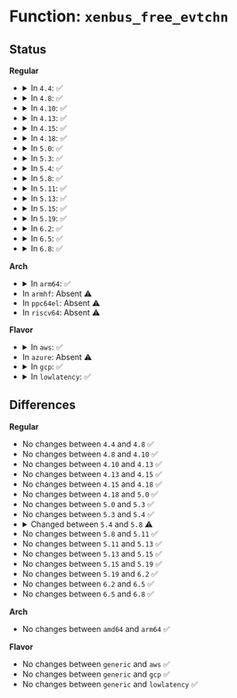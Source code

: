 # Function: <code>xenbus_free_evtchn</code>

## Status
<b>Regular</b>
<ul>
<li>
<details>
<summary>In <code>4.4</code>: ✅</summary>

```c
int xenbus_free_evtchn(struct xenbus_device *dev, int port);
```

**Collision:** Unique Global

**Inline:** No

**Transformation:** False

**Instances:**

```
In drivers/xen/xenbus/xenbus_client.c (ffffffff814cb3a0)
Location: drivers/xen/xenbus/xenbus_client.c:438
Inline: False
Direct callers:
  - drivers/tty/hvc/hvc_xen.c:xencons_disconnect_backend
  - drivers/net/xen-netfront.c:talk_to_netback
  - drivers/net/xen-netfront.c:talk_to_netback
  - drivers/net/xen-netfront.c:talk_to_netback
```
**Symbols:**

```
ffffffff814cb3a0-ffffffff814cb428: xenbus_free_evtchn (STB_GLOBAL)
```
</details>
</li>
<li>
<details>
<summary>In <code>4.8</code>: ✅</summary>

```c
int xenbus_free_evtchn(struct xenbus_device *dev, int port);
```

**Collision:** Unique Global

**Inline:** No

**Transformation:** False

**Instances:**

```
In drivers/xen/xenbus/xenbus_client.c (ffffffff8151bf90)
Location: drivers/xen/xenbus/xenbus_client.c:438
Inline: False
Direct callers:
  - drivers/tty/hvc/hvc_xen.c:xencons_disconnect_backend
  - drivers/net/xen-netfront.c:talk_to_netback
  - drivers/net/xen-netfront.c:talk_to_netback
  - drivers/net/xen-netfront.c:talk_to_netback
```
**Symbols:**

```
ffffffff8151bf90-ffffffff8151c018: xenbus_free_evtchn (STB_GLOBAL)
```
</details>
</li>
<li>
<details>
<summary>In <code>4.10</code>: ✅</summary>

```c
int xenbus_free_evtchn(struct xenbus_device *dev, int port);
```

**Collision:** Unique Global

**Inline:** No

**Transformation:** False

**Instances:**

```
In drivers/xen/xenbus/xenbus_client.c (ffffffff81548460)
Location: drivers/xen/xenbus/xenbus_client.c:438
Inline: False
Direct callers:
  - drivers/tty/hvc/hvc_xen.c:xencons_disconnect_backend
  - drivers/net/xen-netfront.c:xennet_connect
  - drivers/net/xen-netfront.c:xennet_connect
  - drivers/net/xen-netfront.c:xennet_connect
```
**Symbols:**

```
ffffffff81548460-ffffffff815484e8: xenbus_free_evtchn (STB_GLOBAL)
```
</details>
</li>
<li>
<details>
<summary>In <code>4.13</code>: ✅</summary>

```c
int xenbus_free_evtchn(struct xenbus_device *dev, int port);
```

**Collision:** Unique Global

**Inline:** No

**Transformation:** False

**Instances:**

```
In drivers/xen/xenbus/xenbus_client.c (ffffffff8155c080)
Location: drivers/xen/xenbus/xenbus_client.c:419
Inline: False
Direct callers:
  - drivers/tty/hvc/hvc_xen.c:xencons_disconnect_backend
  - drivers/net/xen-netfront.c:talk_to_netback
  - drivers/net/xen-netfront.c:talk_to_netback
  - drivers/net/xen-netfront.c:talk_to_netback
```
**Symbols:**

```
ffffffff8155c080-ffffffff8155c108: xenbus_free_evtchn (STB_GLOBAL)
```
</details>
</li>
<li>
<details>
<summary>In <code>4.15</code>: ✅</summary>

```c
int xenbus_free_evtchn(struct xenbus_device *dev, int port);
```

**Collision:** Unique Global

**Inline:** No

**Transformation:** False

**Instances:**

```
In drivers/xen/xenbus/xenbus_client.c (ffffffff815c0390)
Location: drivers/xen/xenbus/xenbus_client.c:419
Inline: False
Direct callers:
  - drivers/tty/hvc/hvc_xen.c:xencons_disconnect_backend
  - drivers/net/xen-netfront.c:talk_to_netback
  - drivers/net/xen-netfront.c:talk_to_netback
  - drivers/net/xen-netfront.c:talk_to_netback
```
**Symbols:**

```
ffffffff815c0390-ffffffff815c0418: xenbus_free_evtchn (STB_GLOBAL)
```
</details>
</li>
<li>
<details>
<summary>In <code>4.18</code>: ✅</summary>

```c
int xenbus_free_evtchn(struct xenbus_device *dev, int port);
```

**Collision:** Unique Global

**Inline:** No

**Transformation:** False

**Instances:**

```
In drivers/xen/xenbus/xenbus_client.c (ffffffff815f8a20)
Location: drivers/xen/xenbus/xenbus_client.c:419
Inline: False
Direct callers:
  - drivers/tty/hvc/hvc_xen.c:xencons_disconnect_backend
  - drivers/net/xen-netfront.c:talk_to_netback
  - drivers/net/xen-netfront.c:talk_to_netback
  - drivers/net/xen-netfront.c:talk_to_netback
```
**Symbols:**

```
ffffffff815f8a20-ffffffff815f8aac: xenbus_free_evtchn (STB_GLOBAL)
```
</details>
</li>
<li>
<details>
<summary>In <code>5.0</code>: ✅</summary>

```c
int xenbus_free_evtchn(struct xenbus_device *dev, int port);
```

**Collision:** Unique Global

**Inline:** No

**Transformation:** False

**Instances:**

```
In drivers/xen/xenbus/xenbus_client.c (ffffffff81613ad0)
Location: drivers/xen/xenbus/xenbus_client.c:417
Inline: False
Direct callers:
  - drivers/tty/hvc/hvc_xen.c:xencons_disconnect_backend
  - drivers/net/xen-netfront.c:talk_to_netback
  - drivers/net/xen-netfront.c:talk_to_netback
  - drivers/net/xen-netfront.c:talk_to_netback
```
**Symbols:**

```
ffffffff81613ad0-ffffffff81613b5c: xenbus_free_evtchn (STB_GLOBAL)
```
</details>
</li>
<li>
<details>
<summary>In <code>5.3</code>: ✅</summary>

```c
int xenbus_free_evtchn(struct xenbus_device *dev, int port);
```

**Collision:** Unique Global

**Inline:** No

**Transformation:** False

**Instances:**

```
In drivers/xen/xenbus/xenbus_client.c (ffffffff81647840)
Location: drivers/xen/xenbus/xenbus_client.c:417
Inline: False
Direct callers:
  - drivers/tty/hvc/hvc_xen.c:xencons_disconnect_backend
  - drivers/net/xen-netfront.c:talk_to_netback
  - drivers/net/xen-netfront.c:talk_to_netback
  - drivers/net/xen-netfront.c:talk_to_netback
```
**Symbols:**

```
ffffffff81647840-ffffffff816478a7: xenbus_free_evtchn (STB_GLOBAL)
```
</details>
</li>
<li>
<details>
<summary>In <code>5.4</code>: ✅</summary>

```c
int xenbus_free_evtchn(struct xenbus_device *dev, int port);
```

**Collision:** Unique Global

**Inline:** No

**Transformation:** False

**Instances:**

```
In drivers/xen/xenbus/xenbus_client.c (ffffffff81669ce0)
Location: drivers/xen/xenbus/xenbus_client.c:417
Inline: False
Direct callers:
  - drivers/tty/hvc/hvc_xen.c:xencons_disconnect_backend
  - drivers/net/xen-netfront.c:talk_to_netback
  - drivers/net/xen-netfront.c:talk_to_netback
  - drivers/net/xen-netfront.c:talk_to_netback
```
**Symbols:**

```
ffffffff81669ce0-ffffffff81669d47: xenbus_free_evtchn (STB_GLOBAL)
```
</details>
</li>
<li>
<details>
<summary>In <code>5.8</code>: ✅</summary>

```c
int xenbus_free_evtchn(struct xenbus_device *dev, evtchn_port_t port);
```

**Collision:** Unique Global

**Inline:** No

**Transformation:** False

**Instances:**

```
In drivers/xen/xenbus/xenbus_client.c (ffffffff81719df0)
Location: drivers/xen/xenbus/xenbus_client.c:439
Inline: False
Direct callers:
  - drivers/tty/hvc/hvc_xen.c:xencons_disconnect_backend
  - drivers/net/xen-netfront.c:setup_netfront
  - drivers/net/xen-netfront.c:setup_netfront_split
  - drivers/net/xen-netfront.c:setup_netfront_split
```
**Symbols:**

```
ffffffff81719df0-ffffffff81719e57: xenbus_free_evtchn (STB_GLOBAL)
```
</details>
</li>
<li>
<details>
<summary>In <code>5.11</code>: ✅</summary>

```c
int xenbus_free_evtchn(struct xenbus_device *dev, evtchn_port_t port);
```

**Collision:** Unique Global

**Inline:** No

**Transformation:** False

**Instances:**

```
In drivers/xen/xenbus/xenbus_client.c (ffffffff81736ef0)
Location: drivers/xen/xenbus/xenbus_client.c:442
Inline: False
Direct callers:
  - drivers/tty/hvc/hvc_xen.c:xencons_disconnect_backend
  - drivers/net/xen-netfront.c:setup_netfront
  - drivers/net/xen-netfront.c:setup_netfront_split
  - drivers/net/xen-netfront.c:setup_netfront_split
```
**Symbols:**

```
ffffffff81736ef0-ffffffff81736f57: xenbus_free_evtchn (STB_GLOBAL)
```
</details>
</li>
<li>
<details>
<summary>In <code>5.13</code>: ✅</summary>

```c
int xenbus_free_evtchn(struct xenbus_device *dev, evtchn_port_t port);
```

**Collision:** Unique Global

**Inline:** No

**Transformation:** False

**Instances:**

```
In drivers/xen/xenbus/xenbus_client.c (ffffffff8171a920)
Location: drivers/xen/xenbus/xenbus_client.c:442
Inline: False
Direct callers:
  - drivers/tty/hvc/hvc_xen.c:xencons_disconnect_backend
  - drivers/net/xen-netfront.c:setup_netfront
  - drivers/net/xen-netfront.c:setup_netfront
  - drivers/net/xen-netfront.c:setup_netfront
```
**Symbols:**

```
ffffffff8171a920-ffffffff8171a98b: xenbus_free_evtchn (STB_GLOBAL)
```
</details>
</li>
<li>
<details>
<summary>In <code>5.15</code>: ✅</summary>

```c
int xenbus_free_evtchn(struct xenbus_device *dev, evtchn_port_t port);
```

**Collision:** Unique Global

**Inline:** No

**Transformation:** False

**Instances:**

```
In drivers/xen/xenbus/xenbus_client.c (ffffffff81799180)
Location: drivers/xen/xenbus/xenbus_client.c:440
Inline: False
Direct callers:
  - drivers/tty/hvc/hvc_xen.c:xencons_disconnect_backend
  - drivers/net/xen-netfront.c:setup_netfront
  - drivers/net/xen-netfront.c:setup_netfront
  - drivers/net/xen-netfront.c:setup_netfront
```
**Symbols:**

```
ffffffff81799180-ffffffff817991eb: xenbus_free_evtchn (STB_GLOBAL)
```
</details>
</li>
<li>
<details>
<summary>In <code>5.19</code>: ✅</summary>

```c
int xenbus_free_evtchn(struct xenbus_device *dev, evtchn_port_t port);
```

**Collision:** Unique Global

**Inline:** No

**Transformation:** False

**Instances:**

```
In drivers/xen/xenbus/xenbus_client.c (ffffffff818d2680)
Location: drivers/xen/xenbus/xenbus_client.c:482
Inline: False
Direct callers:
  - drivers/tty/hvc/hvc_xen.c:xencons_disconnect_backend
  - drivers/net/xen-netfront.c:setup_netfront
  - drivers/net/xen-netfront.c:setup_netfront
  - drivers/net/xen-netfront.c:setup_netfront
```
**Symbols:**

```
ffffffff818d2680-ffffffff818d26fd: xenbus_free_evtchn (STB_GLOBAL)
```
</details>
</li>
<li>
<details>
<summary>In <code>6.2</code>: ✅</summary>

```c
int xenbus_free_evtchn(struct xenbus_device *dev, evtchn_port_t port);
```

**Collision:** Unique Global

**Inline:** No

**Transformation:** False

**Instances:**

```
In drivers/xen/xenbus/xenbus_client.c (ffffffff81a24660)
Location: drivers/xen/xenbus/xenbus_client.c:485
Inline: False
Direct callers:
  - drivers/tty/hvc/hvc_xen.c:xencons_disconnect_backend
  - drivers/net/xen-netfront.c:setup_netfront
  - drivers/net/xen-netfront.c:setup_netfront
  - drivers/net/xen-netfront.c:setup_netfront
```
**Symbols:**

```
ffffffff81a24660-ffffffff81a246dd: xenbus_free_evtchn (STB_GLOBAL)
```
</details>
</li>
<li>
<details>
<summary>In <code>6.5</code>: ✅</summary>

```c
int xenbus_free_evtchn(struct xenbus_device *dev, evtchn_port_t port);
```

**Collision:** Unique Global

**Inline:** No

**Transformation:** False

**Instances:**

```
In drivers/xen/xenbus/xenbus_client.c (ffffffff81a6dba0)
Location: drivers/xen/xenbus/xenbus_client.c:485
Inline: False
Direct callers:
  - drivers/tty/hvc/hvc_xen.c:xencons_disconnect_backend
  - drivers/net/xen-netfront.c:setup_netfront
  - drivers/net/xen-netfront.c:setup_netfront
  - drivers/net/xen-netfront.c:setup_netfront
```
**Symbols:**

```
ffffffff81a6dba0-ffffffff81a6dc1d: xenbus_free_evtchn (STB_GLOBAL)
```
</details>
</li>
<li>
<details>
<summary>In <code>6.8</code>: ✅</summary>

```c
int xenbus_free_evtchn(struct xenbus_device *dev, evtchn_port_t port);
```

**Collision:** Unique Global

**Inline:** No

**Transformation:** False

**Instances:**

```
In drivers/xen/xenbus/xenbus_client.c (ffffffff81abfc40)
Location: drivers/xen/xenbus/xenbus_client.c:494
Inline: False
Direct callers:
  - drivers/tty/hvc/hvc_xen.c:xencons_disconnect_backend
  - drivers/net/xen-netfront.c:setup_netfront
  - drivers/net/xen-netfront.c:setup_netfront
  - drivers/net/xen-netfront.c:setup_netfront
```
**Symbols:**

```
ffffffff81abfc40-ffffffff81abfcbd: xenbus_free_evtchn (STB_GLOBAL)
```
</details>
</li>
</ul>
<b>Arch</b>
<ul>
<li>
<details>
<summary>In <code>arm64</code>: ✅</summary>

```c
int xenbus_free_evtchn(struct xenbus_device *dev, int port);
```

**Collision:** Unique Global

**Inline:** No

**Transformation:** False

**Instances:**

```
In drivers/xen/xenbus/xenbus_client.c (ffff800010834540)
Location: drivers/xen/xenbus/xenbus_client.c:417
Inline: False
Direct callers:
  - drivers/tty/hvc/hvc_xen.c:xencons_disconnect_backend
  - drivers/net/xen-netfront.c:talk_to_netback
  - drivers/net/xen-netfront.c:talk_to_netback
  - drivers/net/xen-netfront.c:talk_to_netback
```
**Symbols:**

```
ffff800010834540-ffff8000108345d0: xenbus_free_evtchn (STB_GLOBAL)
```
</details>
</li>
<li>
In <code>armhf</code>: Absent ⚠️
</li>
<li>
In <code>ppc64el</code>: Absent ⚠️
</li>
<li>
In <code>riscv64</code>: Absent ⚠️
</li>
</ul>
<b>Flavor</b>
<ul>
<li>
<details>
<summary>In <code>aws</code>: ✅</summary>

```c
int xenbus_free_evtchn(struct xenbus_device *dev, int port);
```

**Collision:** Unique Global

**Inline:** No

**Transformation:** False

**Instances:**

```
In drivers/xen/xenbus/xenbus_client.c (ffffffff8162fb50)
Location: drivers/xen/xenbus/xenbus_client.c:417
Inline: False
Direct callers:
  - drivers/tty/hvc/hvc_xen.c:xencons_disconnect_backend
  - drivers/net/xen-netfront.c:talk_to_netback
  - drivers/net/xen-netfront.c:talk_to_netback
  - drivers/net/xen-netfront.c:talk_to_netback
```
**Symbols:**

```
ffffffff8162fb50-ffffffff8162fbb7: xenbus_free_evtchn (STB_GLOBAL)
```
</details>
</li>
<li>
In <code>azure</code>: Absent ⚠️
</li>
<li>
<details>
<summary>In <code>gcp</code>: ✅</summary>

```c
int xenbus_free_evtchn(struct xenbus_device *dev, int port);
```

**Collision:** Unique Global

**Inline:** No

**Transformation:** False

**Instances:**

```
In drivers/xen/xenbus/xenbus_client.c (ffffffff8165db20)
Location: drivers/xen/xenbus/xenbus_client.c:417
Inline: False
Direct callers:
  - drivers/tty/hvc/hvc_xen.c:xencons_disconnect_backend
  - drivers/net/xen-netfront.c:talk_to_netback
  - drivers/net/xen-netfront.c:talk_to_netback
  - drivers/net/xen-netfront.c:talk_to_netback
```
**Symbols:**

```
ffffffff8165db20-ffffffff8165db87: xenbus_free_evtchn (STB_GLOBAL)
```
</details>
</li>
<li>
<details>
<summary>In <code>lowlatency</code>: ✅</summary>

```c
int xenbus_free_evtchn(struct xenbus_device *dev, int port);
```

**Collision:** Unique Global

**Inline:** No

**Transformation:** False

**Instances:**

```
In drivers/xen/xenbus/xenbus_client.c (ffffffff81678130)
Location: drivers/xen/xenbus/xenbus_client.c:417
Inline: False
Direct callers:
  - drivers/tty/hvc/hvc_xen.c:xencons_disconnect_backend
  - drivers/net/xen-netfront.c:talk_to_netback
  - drivers/net/xen-netfront.c:talk_to_netback
  - drivers/net/xen-netfront.c:talk_to_netback
```
**Symbols:**

```
ffffffff81678130-ffffffff81678197: xenbus_free_evtchn (STB_GLOBAL)
```
</details>
</li>
</ul>

## Differences
<b>Regular</b>
<ul>
<li>
No changes between <code>4.4</code> and <code>4.8</code> ✅
</li>
<li>
No changes between <code>4.8</code> and <code>4.10</code> ✅
</li>
<li>
No changes between <code>4.10</code> and <code>4.13</code> ✅
</li>
<li>
No changes between <code>4.13</code> and <code>4.15</code> ✅
</li>
<li>
No changes between <code>4.15</code> and <code>4.18</code> ✅
</li>
<li>
No changes between <code>4.18</code> and <code>5.0</code> ✅
</li>
<li>
No changes between <code>5.0</code> and <code>5.3</code> ✅
</li>
<li>
No changes between <code>5.3</code> and <code>5.4</code> ✅
</li>
<li>
<details>
<summary>Changed between <code>5.4</code> and <code>5.8</code> ⚠️</summary>
<ul>
<li>
<b>Param type changed. </b>
<code>int port</code> ➡️ <code>evtchn_port_t port</code>
</li>
</ul>
</details>
</li>
<li>
No changes between <code>5.8</code> and <code>5.11</code> ✅
</li>
<li>
No changes between <code>5.11</code> and <code>5.13</code> ✅
</li>
<li>
No changes between <code>5.13</code> and <code>5.15</code> ✅
</li>
<li>
No changes between <code>5.15</code> and <code>5.19</code> ✅
</li>
<li>
No changes between <code>5.19</code> and <code>6.2</code> ✅
</li>
<li>
No changes between <code>6.2</code> and <code>6.5</code> ✅
</li>
<li>
No changes between <code>6.5</code> and <code>6.8</code> ✅
</li>
</ul>
<b>Arch</b>
<ul>
<li>
No changes between <code>amd64</code> and <code>arm64</code> ✅
</li>
</ul>
<b>Flavor</b>
<ul>
<li>
No changes between <code>generic</code> and <code>aws</code> ✅
</li>
<li>
No changes between <code>generic</code> and <code>gcp</code> ✅
</li>
<li>
No changes between <code>generic</code> and <code>lowlatency</code> ✅
</li>
</ul>
